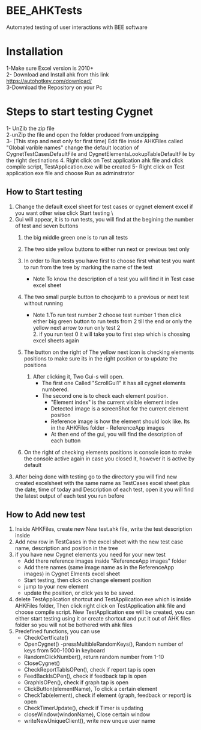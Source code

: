 # BEE_AHKTests
Automated testing of user interactions with BEE software

# Installation
1-Make sure Excel version is 2010+ \
2- Download and Install ahk from this link https://autohotkey.com/download/ \
3-Download the Repository on your Pc


# Steps to start testing Cygnet
1- UnZib the zip file \
2-unZip the file and open the folder produced from unzipping \
3- (This step and next only for first time) Edit file inside AHKFiles called "Global varible names" change the default location of CygnetTestCasesDefaultFile and CygnetElementsLookupTableDefaultFile by the right destinations
4. Right click on Test application ahk file and click compile script, TestApplication.exe will be created
5- Right click on Test application exe file and choose Run as adminstrator 
## How to Start testing 
1. Change the default excel sheet for test cases or cygnet element excel if you want other wise click Start testing  \
2. Gui will appear, it is to run tests,  you will find at the begining the number of test and seven buttons
    1. the big middle green one is to run all tests 
    2. The two side yellow buttons to either run next or previous test only
    3. In order to Run tests you have first to choose first what test you want to run from the tree by marking the name of the test 
        - Note To know the description of a test you will find it in Test case excel sheet 
            
    4. The two small purple button to choojumb to a previous or next test without running
        - Note 
            1.To run test number 2 choose test number 1 then click either big green button to run tests from 2 till the end or only the yellow next arrow to run only test 2 \
            2. if you run test 0 it will take you to first step which is chossing excel sheets again 
    5. The button on the right of The yellow next icon is checking elements positions to make sure its in the right position or to update the positions
        1. After clicking it, Two Gui-s will open.
            - The first one Called "ScrollGui1" it has all cygnet elements numbered.
            - The second one is to check each element position.
                - "Element index" is the current visible element index
                - Detected image is a screenShot for the current element position
                - Reference image is how the element should look like. Its in the AHKFiles folder - ReferenceApp images
                - At then end of the gui, you will find the description of each button
    
    6. On the right of checking elements positions is console icon to make the console active again in case you closed it, however it is active by default
3. After being done with testing go to the directory you will find new created excelsheet with the same name as TestCases excel sheet plus the date, time of today and Description of each test, open it you will find the latest output of each test you run before
## How to Add new test
1. Inside AHKFiles, create new New test.ahk file, write the test description inside 
2. Add new row in TestCases in the excel sheet with the new test case name, description and position in the tree
3. if you have new Cygnet elements you need for your new test
    - Add there reference images inside "ReferenceApp images" folder
    - Add there names (same image name as in the ReferenceApp images) in Cygnet Elments excel sheet
    - Start testing, then click on change element position
    - jump to your new element 
    - update the position, or click yes to be saved.
4. delete TestApplication shortcut  and TestApplication exe which is inside AHKFiles folder, Then click right click on TestApplication ahk file and choose compile script. New TestApplication exe will be created, you can either start testing using it or create shortcut and put it out of AHK files folder so you will not be bothered with ahk files
5. Predefined functions, you can use
    - CheckCertficate()
    - OpenCygnet()
    -pressMultibleRandomKeys(), Random number of keys from 500-1000 in keyboard 
    - RandomClickNumber(), return random number from 1-10 
    - CloseCygnet()
    - CheckReportTabIsOPen(), check if report tap is open
    - FeedBackIsOPen(), check if feedback tap is open
    - GraphIsOPen(), check if graph tap is open
    - ClickButton(elementName), To click a certain element
    - CheckTab(element), check if element (graph, feedback or report) is open
    - CheckTimerUpdate(), check if Timer is updating
    - closeWindow(windonName), Close certain window
    - writeNewUniqueClient(), write new unque user name
